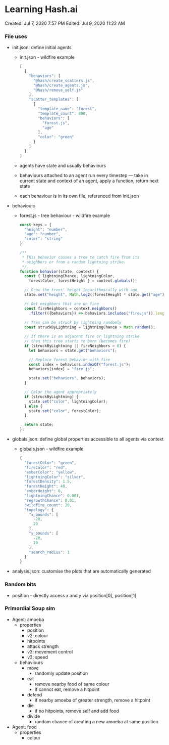 # Learning Hash.ai

Created: Jul 7, 2020 7:57 PM
Edited: Jul 9, 2020 11:22 AM

### File uses

- init.json: define initial agents
    - init.json - wildfire example

        ```jsx
        [
          {
            "behaviors": [
              "@hash/create_scatters.js",
              "@hash/create_agents.js",
              "@hash/remove_self.js"
            ],
            "scatter_templates": [
              {
                "template_name": "forest",
                "template_count": 800,
                "behaviors": [
                  "forest.js",
                  "age"
                ],
                "color": "green"
              }
            ]
          }
        ]
        ```

    - agents have state and usually behaviours
    - behaviours attached to an agent run every timestep — take in current state and context of an agent, apply a function, return next state
    - each behaviour is in its own file, referenced from init.json
- behaviours
    - forest.js - tree behaviour - wildfire example

        ```jsx
        const keys = {
          "height": "number",
          "age": "number",
          "color": "string"
        }

        /**
         * This behavior causes a tree to catch fire from its
         * neighbors or from a random lightning strike.
         */
        function behavior(state, context) {
          const { lightningChance, lightningColor, 
            forestColor, forestHeight } = context.globals();

          // Grow the trees' height logarithmically with age
          state.set("height", Math.log2((forestHeight * state.get("age")) / 10));

          // Get neighbors that are on fire
          const fireNeighbors = context.neighbors()
            .filter(({behaviors}) => behaviors.includes("fire.js")).length;
          
          // Tres can be struck by lightning randomly
          const struckByLightning = lightningChance > Math.random();

          // If there is an adjacent fire or lightning strike
          // then this tree starts to burn (becomes fire)
          if (struckByLightning || fireNeighbors > 0) {
            let behaviors = state.get("behaviors");

            // Replace forest behavior with fire
            const index = behaviors.indexOf("forest.js");
            behaviors[index] = "fire.js";

            state.set("behaviors", behaviors);
          }

          // Color the agent appropriately
          if (struckByLightning) {
            state.set("color", lightningColor);
          } else {
            state.set("color", forestColor);
          }

          return state;
        };
        ```

- globals.json: define global properties accessible to all agents via context
    - globals.json - wildfire example

        ```jsx
        {
          "forestColor": "green",
          "fireColor": "red",
          "emberColor": "yellow",
          "lightningColor": "silver",
          "forestDensity": 1.5,
          "forestHeight": 40,
          "emberHeight": 0,
          "lightningChance": 0.001,
          "regrowthChance": 0.01,
          "wildfire_count": 20,
          "topology": {
            "x_bounds": [
              -20,
              20
            ],
            "y_bounds": [
              -20,
              20
            ],
            "search_radius": 1
          }
        }
        ```

- analysis.json: customise the plots that are automatically generated

### Random bits

- position - directly access x and y via position[0], position[1]

### Primordial Soup sim

- Agent: amoeba
    - properties
        - position
        - v2: colour
        - hitpoints
        - attack strength
        - v3: movement control
        - v3: speed
    - behaviours
        - move
            - randomly update position
        - eat
            - remove nearby food of same colour
            - if cannot eat, remove a hitpoint
        - defend
            - if nearby amoeba of greater strength, remove a hitpoint
        - die
            - if no hitpoints, remove self and add food
        - divide
            - random chance of creating a new amoeba at same position
- Agent: food
    - properties
        - colour